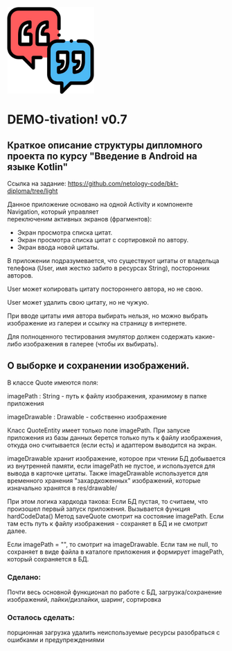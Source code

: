 <img src = "logo.png" width = 200px>
    
# DEMO-tivation! v0.7
 
## Краткое описание структуры дипломного проекта по курсу "Введение в Android на языке Kotlin"    

Ссылка на задание: https://github.com/netology-code/bkt-diploma/tree/light

Данное приложение основано на одной Activity и компоненте Navigation, который управляет     
переключеним активных экранов (фрагментов):
  
 - Экран просмотра списка цитат.
 - Экран просмотра списка цитат с сортировкой по автору.    
 - Экран ввода новой цитаты.

В приложении подразумевается, что существуют цитаты от владельца телефона
(User, имя жестко забито в ресурсах String), посторонних авторов.

User может копировать цитату постороннего автора, но не свою.

User может удалить свою цитату, но не чужую.

При вводе цитаты имя автора выбирать нельзя, но можно выбрать изображение из галереи и ссылку на
страницу в интернете.

Для полноценного тестирования эмулятор должен содержать какие-либо изображения в галерее (чтобы их выбирать).




## О выборке и сохранении изображений.
В классе Quote имеются поля:

imagePath : String - путь к файлу изображения, хранимому в папке приложения

imageDrawable : Drawable - собственно изображение

Класс QuoteEntity имеет только поле imagePath.
При запуске приложения из базы данных берется только путь к файлу изображения, откуда оно считывается
(если есть) и адаптером выводится на экран.

imageDrawable хранит изображение, которое при чтении БД добывается из внутренней памяти,
если imagePath не пустое, и используется для вывода в карточке цитаты.
Также imageDrawable используется для временного хранения "захардкоженных" изображений,
которые изначально хранятся в res/drawable/

При этом логика хардкода такова:
Если БД пустая, то считаем, что произошел первый запуск приложения. Вызывается функция hardCodeData()
Метод saveQuote смотрит на состояние imagePath. Если там есть путь к файлу изображения - сохраняет
в БД и не смотрит далее.

Если imagePath = "", то смотрит на imageDrawable. Если там не null, то сохраняет в виде файла в
каталоге приложения и формирует imagePath, который сохраняется в БД.

### Сделано:

Почти весь основной функционал по работе с БД, загрузка/сохранение изображений, лайки/дизлайки, шаринг,
сортировка

### Осталось сделать:

порционная загрузка
удалить неиспользуемые ресурсы
разобраться с ошибками и предупреждениями






